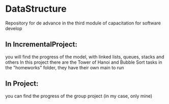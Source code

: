 # DataStructure
Repository for de advance in the third module of capacitation for software develop
## In IncrementalProject:
you will find the progress of the model, with linked lists, queues, stacks and others
In this project there are the Tower of Hanoi and Bubble Sort tasks in the "homeworks" folder, they have their own main to run
## In Project:
you can find the progress of the group project (in my case, only mine)
